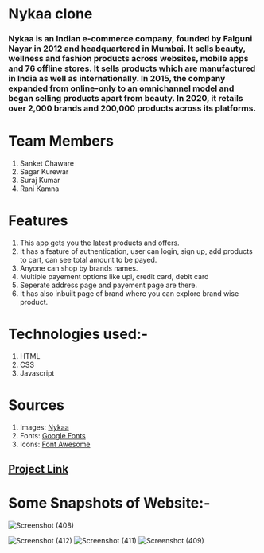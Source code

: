 # Nykaa clone
### Nykaa is an Indian e-commerce company, founded by Falguni Nayar in 2012 and headquartered in Mumbai. It sells beauty, wellness and fashion products across websites, mobile apps and 76 offline stores. It sells products which are manufactured in India as well as internationally. In 2015, the company expanded from online-only to an omnichannel model and began selling products apart from beauty. In 2020, it retails over 2,000 brands and 200,000 products across its platforms.
# Team Members
1. Sanket Chaware
2. Sagar Kurewar
3. Suraj Kumar
4. Rani Kamna
# Features
1. This app gets you the latest products and offers.
2. It has a feature of authentication, user can login, sign up, add products to cart, can see total amount to be payed.
3. Anyone can shop by brands names.
4. Multiple payement options like upi, credit card, debit card
5. Seperate address page and payement page are there.
6. It has also inbuilt page of brand where you can explore brand wise product.

# Technologies used:-
1. HTML 
2. CSS 
3. Javascript

# Sources
1. Images: [Nykaa](https://www.nykaa.com/)
2. Fonts: [Google Fonts](https://fonts.google.com/)
3. Icons: [Font Awesome](https://fontawesome.com/)

## [Project Link](https://sanketnchaware.github.io/Nykaa_Project/)

# Some Snapshots of Website:-
![Screenshot (408)](https://user-images.githubusercontent.com/68117560/133995474-f8c726a4-0a58-4583-85cf-8ee9a6e7a1a8.png)

![Screenshot (412)](https://user-images.githubusercontent.com/68117560/133996420-7da769e9-be82-402f-aa91-bb5bf5c09710.png)
![Screenshot (411)](https://user-images.githubusercontent.com/68117560/133996426-bd87705e-05e9-4207-8696-15a54006b7f6.png)
![Screenshot (409)](https://user-images.githubusercontent.com/68117560/133996427-a223e132-46cc-4cab-b638-d277dbf1ea15.png)
